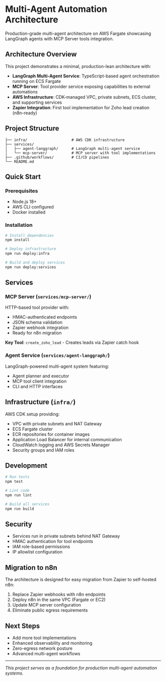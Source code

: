 # Multi-Agent Automation Architecture

Production-grade multi-agent architecture on AWS Fargate showcasing LangGraph agents with MCP Server tools integration.

## Architecture Overview

This project demonstrates a minimal, production-lean architecture with:

- **LangGraph Multi-Agent Service**: TypeScript-based agent orchestration running on ECS Fargate
- **MCP Server**: Tool provider service exposing capabilities to external automations  
- **AWS Infrastructure**: CDK-managed VPC, private subnets, ECS cluster, and supporting services
- **Zapier Integration**: First tool implementation for Zoho lead creation (n8n-ready)

## Project Structure

```
├── infra/                    # AWS CDK infrastructure
├── services/
│   ├── agent-langgraph/      # LangGraph multi-agent service
│   └── mcp-server/           # MCP server with tool implementations
├── .github/workflows/        # CI/CD pipelines
└── README.md
```

## Quick Start

### Prerequisites

- Node.js 18+
- AWS CLI configured
- Docker installed

### Installation

```bash
# Install dependencies
npm install

# Deploy infrastructure
npm run deploy:infra

# Build and deploy services
npm run deploy:services
```

## Services

### MCP Server (`services/mcp-server/`)

HTTP-based tool provider with:
- HMAC-authenticated endpoints
- JSON schema validation
- Zapier webhook integration
- Ready for n8n migration

**Key Tool**: `create_zoho_lead` - Creates leads via Zapier catch hook

### Agent Service (`services/agent-langgraph/`)

LangGraph-powered multi-agent system featuring:
- Agent planner and executor
- MCP tool client integration
- CLI and HTTP interfaces

## Infrastructure (`infra/`)

AWS CDK setup providing:
- VPC with private subnets and NAT Gateway
- ECS Fargate cluster
- ECR repositories for container images
- Application Load Balancer for internal communication
- CloudWatch logging and AWS Secrets Manager
- Security groups and IAM roles

## Development

```bash
# Run tests
npm test

# Lint code
npm run lint

# Build all services
npm run build
```

## Security

- Services run in private subnets behind NAT Gateway
- HMAC authentication for tool endpoints
- IAM role-based permissions
- IP allowlist configuration

## Migration to n8n

The architecture is designed for easy migration from Zapier to self-hosted n8n:

1. Replace Zapier webhooks with n8n endpoints
2. Deploy n8n in the same VPC (Fargate or EC2)
3. Update MCP server configuration
4. Eliminate public egress requirements

## Next Steps

- Add more tool implementations
- Enhanced observability and monitoring
- Zero-egress network posture
- Advanced multi-agent workflows

---

*This project serves as a foundation for production multi-agent automation systems.*